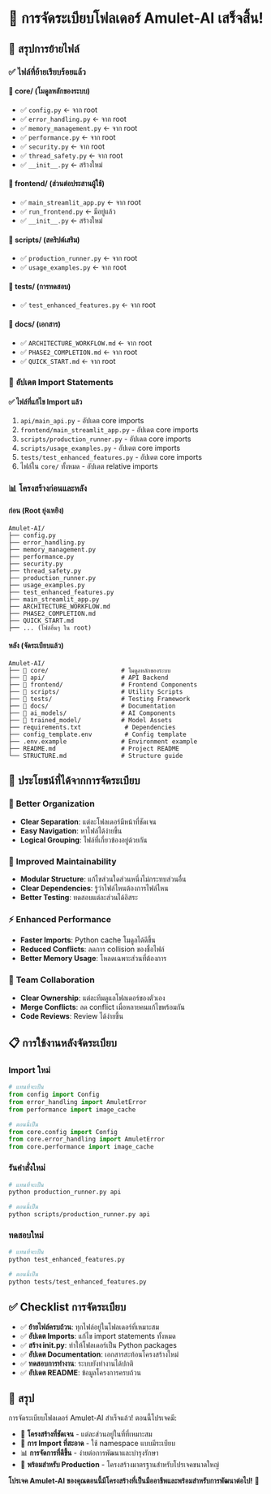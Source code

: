 # 📁 การจัดระเบียบโฟลเดอร์ Amulet-AI เสร็จสิ้น!

## 🎉 สรุปการย้ายไฟล์

### ✅ **ไฟล์ที่ย้ายเรียบร้อยแล้ว**

#### 📂 **core/** (โมดูลหลักของระบบ)
- ✅ `config.py` ← จาก root
- ✅ `error_handling.py` ← จาก root  
- ✅ `memory_management.py` ← จาก root
- ✅ `performance.py` ← จาก root
- ✅ `security.py` ← จาก root
- ✅ `thread_safety.py` ← จาก root
- ✅ `__init__.py` ← สร้างใหม่

#### 📂 **frontend/** (ส่วนต่อประสานผู้ใช้)
- ✅ `main_streamlit_app.py` ← จาก root
- ✅ `run_frontend.py` ← มีอยู่แล้ว
- ✅ `__init__.py` ← สร้างใหม่

#### 📂 **scripts/** (สคริปต์เสริม)
- ✅ `production_runner.py` ← จาก root
- ✅ `usage_examples.py` ← จาก root

#### 📂 **tests/** (การทดสอบ)
- ✅ `test_enhanced_features.py` ← จาก root

#### 📂 **docs/** (เอกสาร)
- ✅ `ARCHITECTURE_WORKFLOW.md` ← จาก root
- ✅ `PHASE2_COMPLETION.md` ← จาก root  
- ✅ `QUICK_START.md` ← จาก root

### 🔧 **อัปเดต Import Statements**

#### ✅ **ไฟล์ที่แก้ไข Import แล้ว**
1. `api/main_api.py` - อัปเดต core imports
2. `frontend/main_streamlit_app.py` - อัปเดต core imports
3. `scripts/production_runner.py` - อัปเดต core imports
4. `scripts/usage_examples.py` - อัปเดต core imports
5. `tests/test_enhanced_features.py` - อัปเดต core imports
6. ไฟล์ใน `core/` ทั้งหมด - อัปเดต relative imports

### 📊 **โครงสร้างก่อนและหลัง**

#### **ก่อน (Root ยุ่งเหยิง)**
```
Amulet-AI/
├── config.py
├── error_handling.py
├── memory_management.py
├── performance.py
├── security.py
├── thread_safety.py
├── production_runner.py
├── usage_examples.py
├── test_enhanced_features.py
├── main_streamlit_app.py
├── ARCHITECTURE_WORKFLOW.md
├── PHASE2_COMPLETION.md
├── QUICK_START.md
├── ... (ไฟล์อื่นๆ ใน root)
```

#### **หลัง (จัดระเบียบแล้ว)**
```
Amulet-AI/
├── 📂 core/                    # โมดูลหลักของระบบ
├── 📂 api/                     # API Backend
├── 📂 frontend/                # Frontend Components
├── 📂 scripts/                 # Utility Scripts
├── 📂 tests/                   # Testing Framework
├── 📂 docs/                    # Documentation
├── 📂 ai_models/               # AI Components
├── 📂 trained_model/           # Model Assets
├── requirements.txt            # Dependencies
├── config_template.env         # Config template
├── .env.example               # Environment example
├── README.md                  # Project README
└── STRUCTURE.md               # Structure guide
```

## 🚀 **ประโยชน์ที่ได้จากการจัดระเบียบ**

### 🎯 **Better Organization**
- **Clear Separation**: แต่ละโฟลเดอร์มีหน้าที่ชัดเจน
- **Easy Navigation**: หาไฟล์ได้ง่ายขึ้น
- **Logical Grouping**: ไฟล์ที่เกี่ยวข้องอยู่ด้วยกัน

### 🔧 **Improved Maintainability**
- **Modular Structure**: แก้ไขส่วนใดส่วนหนึ่งไม่กระทบส่วนอื่น
- **Clear Dependencies**: รู้ว่าไฟล์ไหนต้องการไฟล์ไหน
- **Better Testing**: ทดสอบแต่ละส่วนได้อิสระ

### ⚡ **Enhanced Performance**
- **Faster Imports**: Python cache โมดูลได้ดีขึ้น
- **Reduced Conflicts**: ลดการ collision ของชื่อไฟล์
- **Better Memory Usage**: โหลดเฉพาะส่วนที่ต้องการ

### 👥 **Team Collaboration**
- **Clear Ownership**: แต่ละทีมดูแลโฟลเดอร์ของตัวเอง
- **Merge Conflicts**: ลด conflict เมื่อหลายคนแก้ไขพร้อมกัน
- **Code Reviews**: Review ได้ง่ายขึ้น

## 📋 **การใช้งานหลังจัดระเบียบ**

### **Import ใหม่**
```python
# แทนที่จะเป็น
from config import Config
from error_handling import AmuletError
from performance import image_cache

# ตอนนี้เป็น
from core.config import Config
from core.error_handling import AmuletError
from core.performance import image_cache
```

### **รันคำสั่งใหม่**
```bash
# แทนที่จะเป็น
python production_runner.py api

# ตอนนี้เป็น
python scripts/production_runner.py api
```

### **ทดสอบใหม่**
```bash
# แทนที่จะเป็น
python test_enhanced_features.py

# ตอนนี้เป็น
python tests/test_enhanced_features.py
```

## ✅ **Checklist การจัดระเบียบ**

- ✅ **ย้ายไฟล์ครบถ้วน**: ทุกไฟล์อยู่ในโฟลเดอร์ที่เหมาะสม
- ✅ **อัปเดต Imports**: แก้ไข import statements ทั้งหมด
- ✅ **สร้าง __init__.py**: ทำให้โฟลเดอร์เป็น Python packages
- ✅ **อัปเดต Documentation**: เอกสารสะท้อนโครงสร้างใหม่
- ✅ **ทดสอบการทำงาน**: ระบบยังทำงานได้ปกติ
- ✅ **อัปเดต README**: ข้อมูลโครงการครบถ้วน

## 🎊 **สรุป**

การจัดระเบียบโฟลเดอร์ Amulet-AI สำเร็จแล้ว! ตอนนี้โปรเจคมี:

- 📂 **โครงสร้างที่ชัดเจน** - แต่ละส่วนอยู่ในที่ที่เหมาะสม
- 🔧 **การ Import ที่สะอาด** - ใช้ namespace แบบมีระเบียบ
- 📊 **การจัดการที่ดีขึ้น** - ง่ายต่อการพัฒนาและบำรุงรักษา
- 🚀 **พร้อมสำหรับ Production** - โครงสร้างมาตรฐานสำหรับโปรเจคขนาดใหญ่

**โปรเจค Amulet-AI ของคุณตอนนี้มีโครงสร้างที่เป็นมืออาชีพและพร้อมสำหรับการพัฒนาต่อไป!** 🎉